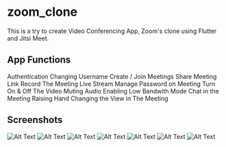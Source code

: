 # zoom_clone

This is a try to create Video Conferencing App, Zoom's clone using Flutter and Jitsi Meet.

## App Functions
Authentication
Changing Username
Create / Join Meetings
Share Meeting Link
Record The Meeting
Live Stream
Manage Password on Meeting
Turn On & Off The Video
Muting Audio
Enabling Low Bandwith Mode
Chat in the Meeting
Raising Hand
Changing the View in The Meeting

## Screenshots
![Alt Text](https://github.com/RivaanRanawat/zoom-clone/blob/master/screenshots/zoom_clone1.jpeg?raw=true)
![Alt Text](https://github.com/RivaanRanawat/zoom-clone/blob/master/screenshots/zoom_clone2.jpeg?raw=true)
![Alt Text](https://github.com/RivaanRanawat/zoom-clone/blob/master/screenshots/zoom_clone3.jpeg?raw=true)
![Alt Text](https://github.com/RivaanRanawat/zoom-clone/blob/master/screenshots/zoom_clone4.jpeg?raw=true)
![Alt Text](https://github.com/RivaanRanawat/zoom-clone/blob/master/screenshots/zoom_clone5.jpeg?raw=true)
![Alt Text](https://github.com/RivaanRanawat/zoom-clone/blob/master/screenshots/zoom_clone6.jpeg?raw=true)
![Alt Text](https://github.com/RivaanRanawat/zoom-clone/blob/master/screenshots/zoom_clone7.jpeg?raw=true)
